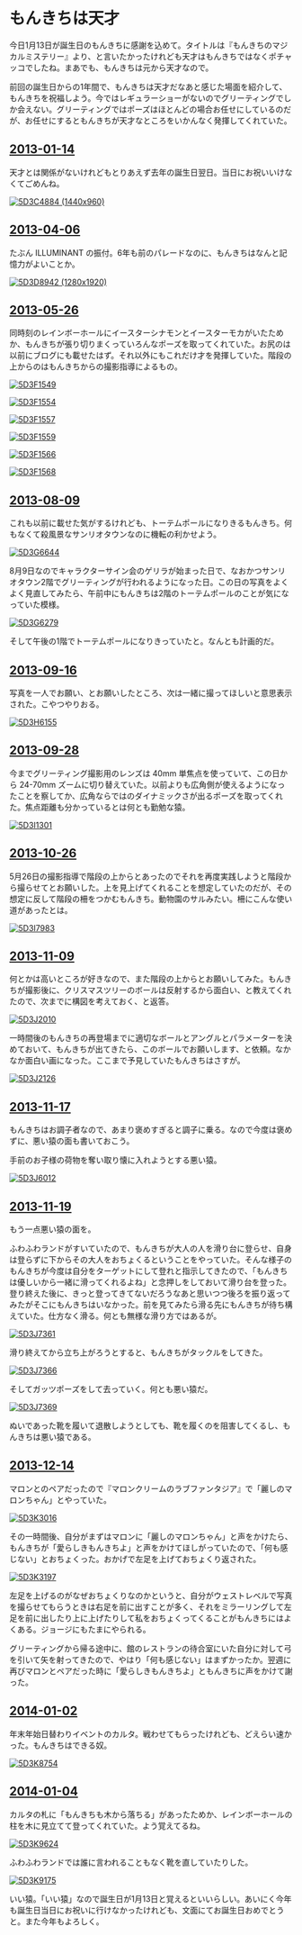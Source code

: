 # もんきちは天才

今日1月13日が誕生日のもんきちに感謝を込めて。タイトルは『もんきちのマジカルミステリー』より、と言いたかったけれども天才はもんきちではなくポチャッコでしたね。まあでも、もんきちは元から天才なので。

前回の誕生日からの1年間で、もんきちは天才だなあと感じた場面を紹介して、もんきちを祝福しよう。今ではレギュラーショーがないのでグリーティングでしか会えない。グリーティングではポーズはほとんどの場合お任せにしているのだが、お任せにするともんきちが天才なところをいかんなく発揮してくれていた。

## [2013-01-14](https://picasaweb.google.com/103687453618299008868/20130114SPL?noredirect=1)

天才とは関係がないけれどもとりあえず去年の誕生日翌日。当日にお祝いいけなくてごめんね。

[![5D3C4884 (1440x960)](https://lh3.googleusercontent.com/-wo1U4nQsbrQ/UPWCFX-ArvI/AAAAAAAAI2w/qlN8CeyDWu4/s500/5D3C4884%2520%25281440x960%2529.jpg)](https://picasaweb.google.com/lh/photo/VrxQuk9McZiUveOGDOc8B9MTjNZETYmyPJy0liipFm0?feat=embedwebsite)

## [2013-04-06](https://picasaweb.google.com/103687453618299008868/20130406Puroland?noredirect=1)

たぶん ILLUMINANT の振付。6年も前のパレードなのに、もんきちはなんと記憶力がよいことか。

[![5D3D8942 (1280x1920)](https://lh4.googleusercontent.com/-SxUBdsFMpU4/UWF0pXWFozI/AAAAAAAAO5M/A87mNESe0Ag/s500/5D3D8942%2520%25281280x1920%2529.jpg)](https://picasaweb.google.com/lh/photo/-WfYJYJlLP7QTu5PhdeOntMTjNZETYmyPJy0liipFm0?feat=embedwebsite)

## [2013-05-26](http://www.flickr.com/photos/ohtake_tomohiro/sets/72157633737567563/)

同時刻のレインボーホールにイースターシナモンとイースターモカがいたためか、もんきちが張り切りまくっていろんなポーズを取ってくれていた。お尻のは以前にブログにも載せたはず。それ以外にもこれだけ才を発揮していた。階段の上からのはもんきちからの撮影指導によるもの。

[![5D3F1549](http://farm8.staticflickr.com/7396/8854985460_0682881879.jpg)](http://www.flickr.com/photos/ohtake_tomohiro/8854985460/)

[![5D3F1554](http://farm3.staticflickr.com/2815/8854984560_52285a71b0.jpg)](http://www.flickr.com/photos/ohtake_tomohiro/8854984560/)

[![5D3F1557](http://farm3.staticflickr.com/2891/8854979630_30bfa406a1.jpg)](http://www.flickr.com/photos/ohtake_tomohiro/8854979630/)

[![5D3F1559](http://farm4.staticflickr.com/3819/8854978948_8a003f7166.jpg)](http://www.flickr.com/photos/ohtake_tomohiro/8854978948/)

[![5D3F1566](http://farm3.staticflickr.com/2878/8854973840_ca412c4ac2.jpg)](http://www.flickr.com/photos/ohtake_tomohiro/8854973840/)

[![5D3F1568](http://farm4.staticflickr.com/3668/8854972068_225b018dd2.jpg)](http://www.flickr.com/photos/ohtake_tomohiro/8854972068/)

## [2013-08-09](http://www.flickr.com/photos/ohtake_tomohiro/sets/72157634994740435/)

これも以前に載せた気がするけれども、トーテムポールになりきるもんきち。何もなくて殺風景なサンリオタウンなのに機転の利かせよう。

[![5D3G6644](http://farm6.staticflickr.com/5321/9474022494_da53852fbb.jpg)](http://www.flickr.com/photos/ohtake_tomohiro/9474022494/)

8月9日なのでキャラクターサイン会のゲリラが始まった日で、なおかつサンリオタウン2階でグリーティングが行われるようになった日。この日の写真をよくよく見直してみたら、午前中にもんきちは2階のトーテムポールのことが気になっていた模様。

[![5D3G6279](http://farm8.staticflickr.com/7343/9474042950_3c161c6ebe.jpg)](http://www.flickr.com/photos/ohtake_tomohiro/9474042950/)

そして午後の1階でトーテムポールになりきっていたと。なんとも計画的だ。

## [2013-09-16](http://www.flickr.com/photos/ohtake_tomohiro/sets/72157635565824731/)

写真を一人でお願い、とお願いしたところ、次は一緒に撮ってほしいと意思表示された。こやつやりおる。

[![5D3H6155](http://farm8.staticflickr.com/7358/9775248963_6d68b3dc57.jpg)](http://www.flickr.com/photos/ohtake_tomohiro/9775248963/)

## [2013-09-28](http://www.flickr.com/photos/ohtake_tomohiro/sets/72157635978286873/)

今までグリーティング撮影用のレンズは 40mm 単焦点を使っていて、この日から 24-70mm ズームに切り替えていた。以前よりも広角側が使えるようになったことを察してか、広角ならではのダイナミックさが出るポーズを取ってくれた。焦点距離も分かっているとは何とも勤勉な猿。

[![5D3I1301](http://farm3.staticflickr.com/2826/9982273354_dce1fd6815.jpg)](http://www.flickr.com/photos/ohtake_tomohiro/9982273354/)

## [2013-10-26](http://www.flickr.com/photos/ohtake_tomohiro/sets/72157636973677534/)

5月26日の撮影指導で階段の上からとあったのでそれを再度実践しようと階段から撮らせてとお願いした。上を見上げてくれることを想定していたのだが、その想定に反して階段の柵をつかむもんきち。動物園のサルみたい。柵にこんな使い道があったとは。

[![5D3I7983](http://farm4.staticflickr.com/3733/10495585524_7a8a951f48.jpg)](http://www.flickr.com/photos/ohtake_tomohiro/10495585524/)

## [2013-11-09](http://www.flickr.com/photos/ohtake_tomohiro/sets/72157637511514035/)

何とかは高いところが好きなので、また階段の上からとお願いしてみた。もんきちが撮影後に、クリスマスツリーのボールは反射するから面白い、と教えてくれたので、次までに構図を考えておく、と返答。

[![5D3J2010](http://farm4.staticflickr.com/3802/10776954933_67afacb182.jpg)](http://www.flickr.com/photos/ohtake_tomohiro/10776954933/)

一時間後のもんきちの再登場までに適切なボールとアングルとパラメーターを決めておいて、もんきちが出てきたら、このボールでお願いします、と依頼。なかなか面白い画になった。ここまで予見していたもんきちはさすが。

[![5D3J2126](http://farm8.staticflickr.com/7344/10776781294_f43dde0de7.jpg)](http://www.flickr.com/photos/ohtake_tomohiro/10776781294/)

## [2013-11-17](http://www.flickr.com/photos/ohtake_tomohiro/sets/72157637766945784/)

もんきちはお調子者なので、あまり褒めすぎると調子に乗る。なので今度は褒めずに、悪い猿の面も書いておこう。

手前のお子様の荷物を奪い取り懐に入れようとする悪い猿。

[![5D3J6012](http://farm4.staticflickr.com/3763/10906533206_46b178322b.jpg)](http://www.flickr.com/photos/ohtake_tomohiro/10906533206/)

## [2013-11-19](http://www.flickr.com/photos/ohtake_tomohiro/sets/72157637877090525/)

もう一点悪い猿の面を。

ふわふわランドがすいていたので、もんきちが大人の人を滑り台に登らせ、自身は登らずに下からその大人をおちょくるということをやっていた。そんな様子のもんきちが今度は自分をターゲットにして登れと指示してきたので、「もんきちは優しいから一緒に滑ってくれるよね」と念押しをしておいて滑り台を登った。登り終えた後に、きっと登ってきてないだろうなあと思いつつ後ろを振り返ってみたがそこにもんきちはいなかった。前を見てみたら滑る先にもんきちが待ち構えていた。仕方なく滑る。何とも無様な滑り方ではあるが。

[![5D3J7361](http://farm3.staticflickr.com/2810/10963678854_559039a93f.jpg)](http://www.flickr.com/photos/ohtake_tomohiro/10963678854/)

滑り終えてから立ち上がろうとすると、もんきちがタックルをしてきた。

[![5D3J7366](http://farm8.staticflickr.com/7329/10963504265_f583085ae6.jpg)](http://www.flickr.com/photos/ohtake_tomohiro/10963504265/)

そしてガッツポーズをして去っていく。何とも悪い猿だ。

[![5D3J7369](http://farm4.staticflickr.com/3783/10963580286_1d078e57bd.jpg)](http://www.flickr.com/photos/ohtake_tomohiro/10963580286/)

ぬいであった靴を履いて退散しようとしても、靴を履くのを阻害してくるし、もんきちは悪い猿である。

## [2013-12-14](http://www.flickr.com/photos/ohtake_tomohiro/sets/72157638682112766/)

マロンとのペアだったので『マロンクリームのラブファンタジア』で「麗しのマロンちゃん」とやっていた。

[![5D3K3016](http://farm8.staticflickr.com/7374/11377337983_aa7694217d.jpg)](http://www.flickr.com/photos/ohtake_tomohiro/11377337983/)

その一時間後、自分がまずはマロンに「麗しのマロンちゃん」と声をかけたら、もんきちが「愛らしきもんきちよ」と声をかけてほしがっていたので、「何も感じない」とおちょくった。おかげで左足を上げておちょくり返された。

[![5D3K3197](http://farm6.staticflickr.com/5477/11377192215_3f01e05ab7.jpg)](http://www.flickr.com/photos/ohtake_tomohiro/11377192215/)

左足を上げるのがなぜおちょくりなのかというと、自分がウェストレベルで写真を撮らせてもらうときは右足を前に出すことが多く、それをミラーリングして左足を前に出したり上に上げたりして私をおちょくってくることがもんきちにはよくある。ジョージにもたまにやられる。

グリーティングから帰る途中に、館のレストランの待合室にいた自分に対して弓を引いて矢を射ってきたので、やはり「何も感じない」はまずかったか。翌週に再びマロンとペアだった時に「愛らしきもんきちよ」ともんきちに声をかけて謝った。

## [2014-01-02](http://www.flickr.com/photos/ohtake_tomohiro/sets/72157639313355833/)

年末年始日替わりイベントのカルタ。戦わせてもらったけれども、どえらい速かった。もんきちはできる奴。

[![5D3K8754](http://farm8.staticflickr.com/7363/11709694915_8b84f62ba4.jpg)](http://www.flickr.com/photos/ohtake_tomohiro/11709694915/)

## [2014-01-04](http://www.flickr.com/photos/ohtake_tomohiro/sets/72157639392528083/)

カルタの札に「もんきちも木から落ちる」があったためか、レインボーホールの柱を木に見立てて登ってくれていた。よう覚えてるね。

[![5D3K9624](http://farm3.staticflickr.com/2823/11751790415_b02064e034.jpg)](http://www.flickr.com/photos/ohtake_tomohiro/11751790415/)

ふわふわランドでは誰に言われることもなく靴を直していたりした。

[![5D3K9175](http://farm4.staticflickr.com/3813/11752068013_f54c8336de.jpg)](http://www.flickr.com/photos/ohtake_tomohiro/11752068013/)

いい猿。「いい猿」なので誕生日が1月13日と覚えるといいらしい。あいにく今年も誕生日当日にお祝いに行けなかったけれども、文面にてお誕生日おめでとうと。また今年もよろしく。
